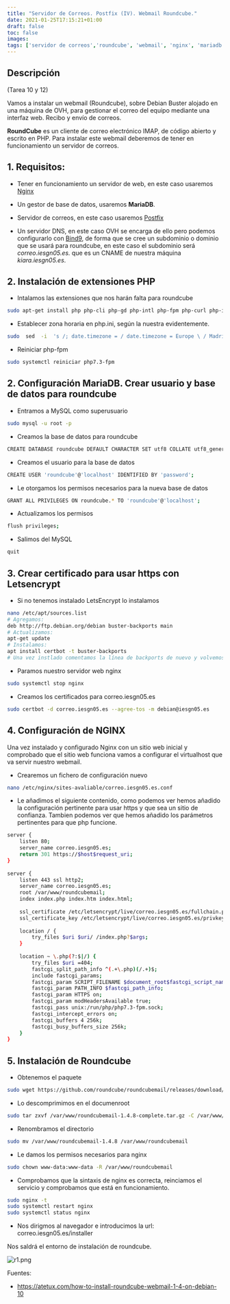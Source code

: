 ```yaml
---
title: "Servidor de Correos. Postfix (IV). Webmail Roundcube."
date: 2021-01-25T17:15:21+01:00
draft: false
toc: false
images:
tags: ['servidor de correos','roundcube', 'webmail', 'nginx', 'mariadb']
---
```


## Descripción

(Tarea 10 y 12)

Vamos a instalar un webmail (Roundcube), sobre Debian Buster alojado en una máquina de OVH, para gestionar el correo del equipo mediante una interfaz web. Recibo y envío de correos.

**RoundCube** es un cliente de correo electrónico IMAP, de código abierto y escrito en PHP. Para instalar este webmail deberemos de tener en funcionamiento un servidor de correos.

## 1. Requisitos:

* Tener en funcionamiento un servidor de web, en este caso usaremos [Nginx](https://github.com/CeliaGMqrz/servidor_Nginx)

* Un gestor de base de datos, usaremos **MariaDB**.

* Servidor de correos, en este caso usaremos [Postfix](https://unbitdeinformacioncadadia.netlify.app/posts/2021/01/servidor-de-correos.-postfix-i/)

* Un servidor DNS, en este caso OVH se encarga de ello pero podemos configurarlo con [Bind9](https://unbitdeinformacioncadadia.netlify.app/posts/2021/01/configurar-un-dns-con-bind9/), de forma que se cree un subdominio o dominio que se usará para roundcube, en este caso el subdominio será *correo.iesgn05.es.* que es un CNAME de nuestra máquina *kiara.iesgn05.es*.

## 2. Instalación de extensiones PHP 

*  Intalamos las extensiones que nos harán falta para roundcube

```sh
sudo apt-get install php php-cli php-gd php-intl php-fpm php-curl php-imagick php-mysql php-zip php-xml php-mbstring php-bcmath -y
```

* Establecer zona horaria en php.ini, según la nuestra evidentemente.

```sh
sudo  sed  -i  's /; date.timezone = / date.timezone = Europe \ / Madrid / g'  / etc / php / 7.3 / fpm / php.ini

```

* Reiniciar php-fpm

```sh
sudo systemctl reiniciar php7.3-fpm
```

## 2. Configuración MariaDB. Crear usuario y base de datos para roundcube


* Entramos a MySQL como superusuario

```sh
sudo mysql -u root -p
```

* Creamos la base de datos para roundcube

```sh
CREATE DATABASE roundcube DEFAULT CHARACTER SET utf8 COLLATE utf8_general_ci;
```

* Creamos el usuario para la base de datos

```sh
CREATE USER 'roundcube'@'localhost' IDENTIFIED BY 'password';
```

* Le otorgamos los permisos necesarios para la nueva base de datos

```sh
GRANT ALL PRIVILEGES ON roundcube.* TO 'roundcube'@'localhost';
```

* Actualizamos los permisos

```sh
flush privileges;
```

* Salimos del MySQL

```sh
quit
```

## 3. Crear certificado para usar https con Letsencrypt

* Si no tenemos instalado LetsEncrypt lo instalamos

```sh
nano /etc/apt/sources.list
# Agregamos:
deb http://ftp.debian.org/debian buster-backports main
# Actualizamos:
apt-get update
# Instalamos:
apt install certbot -t buster-backports
# Una vez instlado comentamos la línea de backports de nuevo y volvemos a hacer un apt update, porque ya no nos hará falta.
```

* Paramos nuestro servidor web nginx

```sh
sudo systemctl stop nginx
```

* Creamos los certificados para correo.iesgn05.es

```sh
sudo certbot -d correo.iesgn05.es --agree-tos -m debian@iesgn05.es
```

## 4. Configuración de NGINX

Una vez instalado y configurado Nginx con un sitio web inicial y comprobado que el sitio web funciona vamos a configurar el virtualhost que va servir nuestro webmail.

* Crearemos un fichero de configuración nuevo

```sh
nano /etc/nginx/sites-avaliable/correo.iesgn05.es.conf
```

* Le añadimos el siguiente contenido, como podemos ver hemos añadido la configuración pertinente para usar https y que sea un sitio de confianza. Tambien podemos ver que hemos añadido los parámetros pertinentes para que php funcione.

```sh
server {
    listen 80;
    server_name correo.iesgn05.es;
    return 301 https://$host$request_uri;
}
 
server {
    listen 443 ssl http2;
    server_name correo.iesgn05.es;
    root /var/www/roundcubemail;
    index index.php index.htm index.html;
 
    ssl_certificate /etc/letsencrypt/live/correo.iesgn05.es/fullchain.pem;
    ssl_certificate_key /etc/letsencrypt/live/correo.iesgn05.es/privkey.pem;
 
    location / {
        try_files $uri $uri/ /index.php?$args;
    }
 
    location ~ \.php(?:$|/) {
        try_files $uri =404;
        fastcgi_split_path_info ^(.+\.php)(/.+)$;
        include fastcgi_params;
        fastcgi_param SCRIPT_FILENAME $document_root$fastcgi_script_name;
        fastcgi_param PATH_INFO $fastcgi_path_info;
        fastcgi_param HTTPS on;
        fastcgi_param modHeadersAvailable true;
        fastcgi_pass unix:/run/php/php7.3-fpm.sock;
        fastcgi_intercept_errors on;
        fastcgi_buffers 4 256k;
        fastcgi_busy_buffers_size 256k;
    }
}
```

## 5. Instalación de Roundcube

* Obtenemos el paquete

```sh
sudo wget https://github.com/roundcube/roundcubemail/releases/download/1.4.8/roundcubemail-1.4.8-complete.tar.gz -P /var/www/
```
* Lo descomprimimos en el documenroot

```sh
sudo tar zxvf /var/www/roundcubemail-1.4.8-complete.tar.gz -C /var/www/
```

* Renombramos el directorio

```sh
sudo mv /var/www/roundcubemail-1.4.8 /var/www/roundcubemail
```

* Le damos los permisos necesarios para nginx

```sh
sudo chown www-data:www-data -R /var/www/roundcubemail
```

* Comprobamos que la sintaxis de nginx es correcta, reinciamos el servicio y comprobamos que está en funcionamiento. 

```sh
sudo nginx -t
sudo systemctl restart nginx
sudo systemctl status nginx
```

* Nos dirigmos al navegador e introducimos la url: correo.iesgn05.es/installer

Nos saldrá el entorno de instalación de roundcube.

![r1.png](/images/ovh_correo/r1.png)






Fuentes:

- https://atetux.com/how-to-install-roundcube-webmail-1-4-on-debian-10